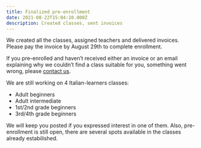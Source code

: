 ```yaml
---
title: Finalized pre-enrollment
date: 2021-08-22T15:04:10.000Z
description: Created classes, sent invoices
---
```


We created all the classes, assigned teachers and delivered invoices.
Please pay the invoice by August 29th to complete enrollment.

If you pre-enrolled and haven’t received either an invoice or an email explaining why we couldn’t find a class suitable for you, something went wrong, please [contact us](/contact).

We are still working on 4 Italian-learners classes:

* Adult beginners
* Adult intermediate
* 1st/2nd grade beginners
* 3rd/4th grade beginners

We will keep you posted if you expressed interest in one of them.
Also, pre-enrollment is still open, there are several spots available in the classes already estabilished.
